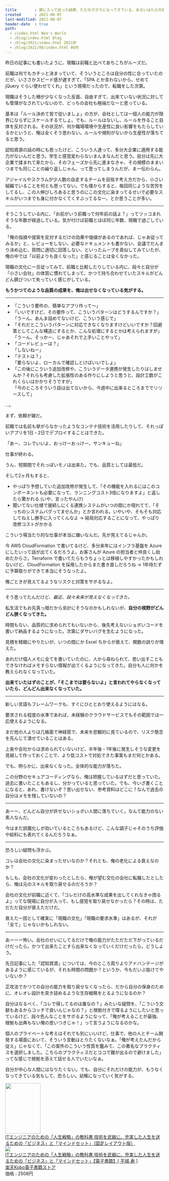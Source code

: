 ```yaml
---
title        : 郷に入って従った結果、ただのズボラになってきている、あるいはただの衰え
created      : 2021-08-07
last-modified: 2021-08-07
header-date  : true
path:
  - /index.html Neo's World
  - /blog/index.html Blog
  - /blog/2021/index.html 2021年
  - /blog/2021/08/index.html 08月
---
```


昨日の記事にも書いたように、現職は前職と比べてあちこちがルーズだ。

前職は何でもカチッと決まっていて、そういうところは自分の性に合っていたのだが、いささかスピード感が遅すぎて、「SPA とか言わないから、せめて jQuery ぐらい使わせてくれ」という現場だったので、転職をした次第。

現職はそうした柵が少なくなった反面、自由すぎて、出来ていない状況に対しても管理がなされていないので、どっちの会社も極端だなーと思っている。

基本は「ルール決めて皆で従いましょ」の方が、会社としては一個人の能力が限界にならずにスケールするでしょ。でも、ルールはないし、ルールを作ること自体を反対される。その状況が、何か職場環境や生産性に良い影響をもたらしているかというと、俺は全くそう思わない。ルールや規則がないから生産性が落ちてると思う。

認知資源の話の時にも思ったけど、こういう人達って、多分大企業に適用する能力がないんだと思う。学生と感覚変わらないまんまなんだと思う。自分は先に大企業で揉まれて来たから、そのフェーズから先に進まなきゃ、その規模のままいつまでも同じことの繰り返しじゃん、って思ってしまうんだが、まー伝わらん。

アジャイルやスクラムが少人数の自走するチームを目指す考え方だから、小さい組織でいることを何とも思ってない。でも僕からすると、毎回同じような苦労をしてるし、この人伸びしろあると思うのにこの文化に染まってるせいで必要なスキルがいつまでも身に付かなくてくすぶってるなー、とか思うことが多い。

---

そうこうしている内に、「お前がいう前職って何年前の話よ？」ってツッコまれそうな年数が経過している。気が付けば前職とほぼ同じ年数、現職で過ごしている。

「俺の指摘や提案を反対するだけの効果や価値があるのであれば、じゃあ従ってみるか」と、レビューをしない、必要なドキュメントも書かない、会議でだんまり決め込む、質問に適切に回答しない、といったムーブを真似してみていたが、俺の中では「以前よりも良くなった」と感じることは全くなかった。

現職の文化に一旦従ってみて、前職と比較したりしている内に、段々と自分が「小さい会社」の体質に慣れてしまって、かつて持ち合わせていたスキルがどんどん錆びついて失っていく感じがしている。

**もうかつてのような品質の成果を、俺は出せなくなっている気がする。**

---

- 「こういう要件の、簡単なアプリ作って～」
- 「いいですけど、その要件って、こういうパターンはどうするんですか？」  
  「うーん、あんま詰めてないけど、こういう感じで」
- 「それだとこういうパターンに対応できなくなりますけどいいですか？回避策としてこんな構造にするとか、こんな処理にするとかは考えられますが」  
  「うーん、そっかー、じゃあそれで上手いことやって」
- 「コードレビューは？」  
  「しないねー」
- 「テストは？」  
  「要らないよ、ローカルで確認しとけばいいでしょ」
- 「この後にこういう追加改修や、こういうデータ連携が発生したりはしませんか？それらも考慮した拡張性のある作りにしようと思うと、設計工数がこれくらいはかかりそうですが」  
  「今のところそういう話は出てないから、今週中に出来るところまででリリースして」

…。

まず、依頼が雑だ。

前職では名前も挙がらなかったようなコンテナ技術を活用したりして、それっぽいアプリを1日・2日でデプロイすることはできた。

「あー、コレでいいよ、おっけーおっけー、サンキューね」

仕事が終わる。

うん、短期間でそれっぽいモノは出来た。でも、品質としては最低だ。

そして2ヶ月もすると、

- やっぱり予想していた追加改修が発生して、「その機能を入れるにはこのコンポーネントも必要になって、ランニングコスト3倍になりますよ」と返したら驚かれる (いや、言ったやんけ)
- 聞いてない仕様で接続しにくる連携システムがいつの間にか現れてて、「そっちのシステムバグってませんか」とか言われる。いやいや、そもそも対応してねえし勝手に入ってくんなよ → 結局対応することになって、やっぱり改修コストがかかる

こういう場当たり的な仕事が本当に嫌いなんだ。先が見えてるじゃんか。

今 AWS CloudFormation で書いてるけど、多分来年にはインフラ基盤を Azure にしたいって話が出てくるだろうよ。お客さんが Azure の担当者と仲良くし始めたからさ。Terraform で書いてたらもうちょっとは移植しやすかったかもしれないけど、CloudFormation を採用したからまた書き直しだろうね → 1年待たずに予算取りができて本当にそうなったよ。

俺ごときが見えてるようなリスクと対策をサボるなよ。

---

そう思ってたんだけど、*最近、段々未来が見えなくなってきた。*

私生活でもお先真っ暗だから余計にそうなのかもしれないが、**自分の視野がどんどん狭くなってきた。**

時間もない、品質的に求められてもいないから、後先考えないショボいコードを書いて納品するようになった。次第にダサいバグを生むようになった。

見積を精緻にやりたいが、いつの間にか Excel ちからが衰えて、関数の誤りが増えた。

あれだけ個人メモに全てを書いていたのに、人から尋ねられて、思い出すこともできなければメモすらない情報が出てくるようになってきた。自分も人に何かを教えられなくなっていた。

**出来ていたはずのことが、「そこまでは要らないよ」と言われてやらなくなっていたら、どんどん出来なくなっていた。**

---

新しい言語もフレームワークも、すぐにひととおり使えるようにはなる。

要求される程度の水準であれば、未経験のクラウドサービスでもその範囲では一応使えるようになる。

まだ他の人よりは几帳面で神経質で、未来を悲観的に見ているので、リスク懸念を先んじて潰せていることはある。

上長や会社からは求められていないけど、半年後・1年後に発生しそうな変更を見越して作っておくことで、より低コストで対処できた事案もまだ何とかある。

でも、明らかに、出来なくなった。全体的な能力が落ちた。

この分野のセキュアコーディングなら、俺は把握しているはずだと思っていた。過去に書いたこともあるし、分かっていると思っていた。でも、今いざ書くことになると、あれ、書けないぞ？思い出せない、参考資料はどこに？なんで過去の自分はメモを残していないの？

---

あーー、どんどん自分が許せないショボい人間に落ちていく。なんて能力のない素人なんだ。

今はまだ誤魔化しが効いているところもあるけど、こんな調子じゃそのうち評価や給料にも表れてくるんだろうなぁ。

---

恐ろしい疑問も浮かぶ。

コレは会社の文化に染まったせいなのか？それとも、俺の老化による衰えなのか？

もしも、会社の文化が変わったとしたら、俺が望む文化の会社に転職したとしたら、俺は元のスキルを取り戻せるのだろうか？

会社の文化が前職に近くて、「コレだけの高水準な成果を出してくれなきゃ困るよ」ってな現場に自分が入って、もし感覚を取り戻せなかったら？その時は、ただただ自分が衰えただけだ。

衰えた一因として確実に「現職の文化」「現職の要求水準」はあるが、それが「全て」じゃないかもしれない。

---

あーーー怖い。会社のせいにしてるだけで俺の能力がたただただ下がっているだけだったら。かつて出来たことすら出来なくなっていくだけだったら。どうしよう。

先日記事にした「認知資源」については、今のところ周りよりアドバンテージがあるように感じているが、それも時間の問題か？というか、今もだいぶ抜けてやいないか？

正攻法でかつての自分の能力を取り戻せなくなったら、だから自分の保身のために、オレオレ設計を突き詰めるような生存戦略をとるようになるのか？

自分はなるべく、「コレで得してるのは誰なの？」みたいな疑問を、「こういう文献もあるからコッチで良いんじゃなの？」と根拠付きで喋るようにしたいと思っているけど、段々色んなことをサボるようになって、「俺が考えることが最強、根拠も出典もない俺の思いつきじゃ！」って言うようになるのかな。

個人のプライベートな考えはそれでも別にいいけど、仕事で、他の人とチーム開発する場面において、そういう言動はとりたくないなぁ。「俺が考えたんだから従え」じゃなくて、「この案件のこういう性質を鑑みて、この著名なプラクティスを選択しました。こちらのプラクティスだとココで難が出るので避けました」ってな感じで根拠を添えて話せる人でいたいなぁ。

自分が中心な人間にはなりたくない。でも、自分にそれだけの能力が、もうなくなってきている気もして、恐ろしい。幼稚になっていく気がする。

<div class="ad-amazon">
  <div class="ad-amazon-image">
    <a href="https://www.amazon.co.jp/dp/B06W5VDHPW?tag=neos21-22&amp;linkCode=osi&amp;th=1&amp;psc=1">
      <img src="https://m.media-amazon.com/images/I/51Pw5rTll4L._SL160_.jpg" width="112" height="160">
    </a>
  </div>
  <div class="ad-amazon-info">
    <div class="ad-amazon-title">
      <a href="https://www.amazon.co.jp/dp/B06W5VDHPW?tag=neos21-22&amp;linkCode=osi&amp;th=1&amp;psc=1">ITエンジニアのための「人生戦略」の教科書 技術を武器に、充実した人生を送るための「ビジネス」と「マインドセット」（固定レイアウト版）</a>
    </div>
  </div>
</div>

<div class="ad-rakuten">
  <div class="ad-rakuten-image">
    <a href="https://hb.afl.rakuten.co.jp/hgc/g00reb42.waxycf23.g00reb42.waxyd080/?pc=https%3A%2F%2Fitem.rakuten.co.jp%2Frakutenkobo-ebooks%2F16f3b068e2713f7c89d51cbca506e9cc%2F&amp;m=http%3A%2F%2Fm.rakuten.co.jp%2Frakutenkobo-ebooks%2Fi%2F16213057%2F">
      <img src="https://thumbnail.image.rakuten.co.jp/@0_mall/rakutenkobo-ebooks/cabinet/1673/2000004981673.jpg?_ex=128x128">
    </a>
  </div>
  <div class="ad-rakuten-info">
    <div class="ad-rakuten-title">
      <a href="https://hb.afl.rakuten.co.jp/hgc/g00reb42.waxycf23.g00reb42.waxyd080/?pc=https%3A%2F%2Fitem.rakuten.co.jp%2Frakutenkobo-ebooks%2F16f3b068e2713f7c89d51cbca506e9cc%2F&amp;m=http%3A%2F%2Fm.rakuten.co.jp%2Frakutenkobo-ebooks%2Fi%2F16213057%2F">ITエンジニアのための「人生戦略」の教科書 技術を武器に、充実した人生を送るための「ビジネス」と「マインドセット」【電子書籍】[ 平城 寿 ]</a>
    </div>
    <div class="ad-rakuten-shop">
      <a href="https://hb.afl.rakuten.co.jp/hgc/g00reb42.waxycf23.g00reb42.waxyd080/?pc=https%3A%2F%2Fwww.rakuten.co.jp%2Frakutenkobo-ebooks%2F&amp;m=http%3A%2F%2Fm.rakuten.co.jp%2Frakutenkobo-ebooks%2F">楽天Kobo電子書籍ストア</a>
    </div>
    <div class="ad-rakuten-price">価格 : 2508円</div>
  </div>
</div>
